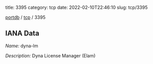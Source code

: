 title: 3395
category: tcp
date: 2022-02-10T22:46:10
slug: tcp/3395

[portdb](/) / [tcp](/category/tcp.html) / 3395


## IANA Data

_Name:_ dyna-lm

_Description:_ Dyna License Manager (Elam)

